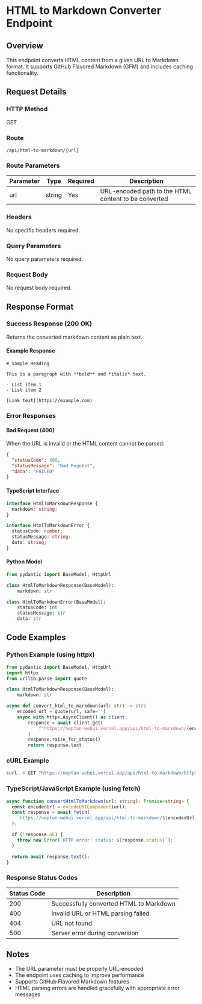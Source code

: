 # HTML to Markdown Converter Endpoint

## Overview

This endpoint converts HTML content from a given URL to Markdown format. It supports GitHub Flavored Markdown (GFM) and includes caching functionality.

## Request Details

### HTTP Method

GET

### Route

`/api/html-to-markdown/{url}`

### Route Parameters

| Parameter | Type   | Required | Description                                           |
|-----------|--------|----------|-------------------------------------------------------|
| url       | string | Yes      | URL-encoded path to the HTML content to be converted  |

### Headers

No specific headers required.

### Query Parameters

No query parameters required.

### Request Body

No request body required.

## Response Format

### Success Response (200 OK)

Returns the converted markdown content as plain text.

#### Example Response

```text
# Sample Heading

This is a paragraph with **bold** and *italic* text.

- List item 1
- List item 2

[Link text](https://example.com)
```

### Error Responses

#### Bad Request (400)

When the URL is invalid or the HTML content cannot be parsed:

```json
{
  "statusCode": 400,
  "statusMessage": "Bad Request",
  "data": "FAILED"
}
```

#### TypeScript Interface

```typescript
interface HtmlToMarkdownResponse {
  markdown: string;
}

interface HtmlToMarkdownError {
  statusCode: number;
  statusMessage: string;
  data: string;
}
```

#### Python Model

```python
from pydantic import BaseModel, HttpUrl

class HtmlToMarkdownResponse(BaseModel):
    markdown: str

class HtmlToMarkdownError(BaseModel):
    statusCode: int
    statusMessage: str
    data: str
```

## Code Examples

### Python Example (using httpx)

```python
from pydantic import BaseModel, HttpUrl
import httpx
from urllib.parse import quote

class HtmlToMarkdownResponse(BaseModel):
    markdown: str

async def convert_html_to_markdown(url: str) -> str:
    encoded_url = quote(url, safe='')
    async with httpx.AsyncClient() as client:
        response = await client.get(
            f"https://neptun-webui.vercel.app/api/html-to-markdown/{encoded_url}"
        )
        response.raise_for_status()
        return response.text
```

### cURL Example

```bash
curl -X GET "https://neptun-webui.vercel.app/api/html-to-markdown/https%3A%2F%2Fexample.com"
```

### TypeScript/JavaScript Example (using fetch)

```typescript
async function convertHtmlToMarkdown(url: string): Promise<string> {
  const encodedUrl = encodeURIComponent(url);
  const response = await fetch(
    `https://neptun-webui.vercel.app/api/html-to-markdown/${encodedUrl}`
  );

  if (!response.ok) {
    throw new Error(`HTTP error! status: ${response.status}`);
  }

  return await response.text();
}
```

### Response Status Codes

| Status Code | Description                                        |
|-------------|----------------------------------------------------|
| 200         | Successfully converted HTML to Markdown            |
| 400         | Invalid URL or HTML parsing failed                |
| 404         | URL not found                                     |
| 500         | Server error during conversion                    |

## Notes

- The URL parameter must be properly URL-encoded
- The endpoint uses caching to improve performance
- Supports GitHub Flavored Markdown features
- HTML parsing errors are handled gracefully with appropriate error messages
